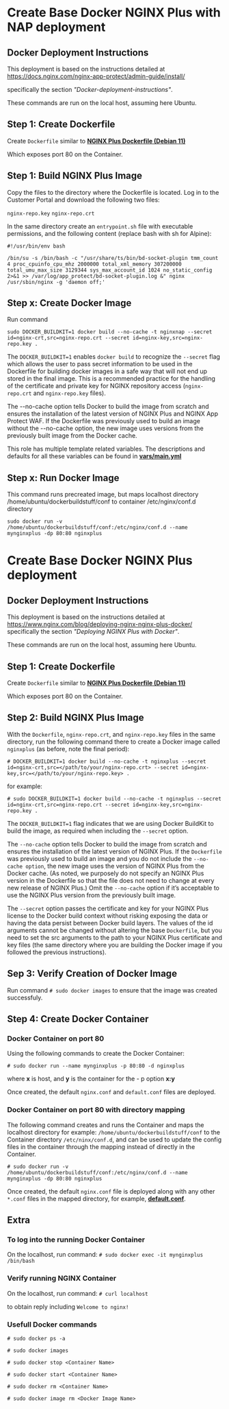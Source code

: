 # Create Base Docker NGINX Plus with NAP deployment

## Docker Deployment Instructions 

This deployment is based on the instructions detailed at https://docs.nginx.com/nginx-app-protect/admin-guide/install/

specifically the section *"Docker-deployment-instructions"*.

These commands are run on the local host, assuming here Ubuntu.




## Step 1: Create Dockerfile

Create `Dockerfile` similar to **[NGINX Plus Dockerfile (Debian 11)](./Dockerfile)**

Which  exposes port 80 on the Container.








## Step 1: Build NGINX Plus Image

Copy the files to the directory where the Dockerfile is located.
Log in to the Customer Portal and download the following two files:

`nginx-repo.key`
`nginx-repo.crt`


In the same directory create an `entrypoint.sh` file with executable permissions, and the following content (replace bash with sh for Alpine):

```
#!/usr/bin/env bash

/bin/su -s /bin/bash -c "/usr/share/ts/bin/bd-socket-plugin tmm_count 4 proc_cpuinfo_cpu_mhz 2000000 total_xml_memory 307200000 total_umu_max_size 3129344 sys_max_account_id 1024 no_static_config 2>&1 >> /var/log/app_protect/bd-socket-plugin.log &" nginx
/usr/sbin/nginx -g 'daemon off;'
```



## Step x: Create Docker Image

Run command

`sudo DOCKER_BUILDKIT=1 docker build --no-cache -t nginxnap --secret id=nginx-crt,src=nginx-repo.crt --secret id=nginx-key,src=nginx-repo.key .`



The `DOCKER_BUILDKIT=1` enables `docker build` to recognize the `--secret` flag which allows the user to pass secret information to be used in the Dockerfile for building docker images in a safe way that will not end up stored in the final image. This is a recommended practice for the handling of the certificate and private key for NGINX repository access (`nginx-repo.crt` and `nginx-repo.key` files).

The --no-cache option tells Docker to build the image from scratch and ensures the installation of the latest version of NGINX Plus and NGINX App Protect WAF. If the Dockerfile was previously used to build an image without the --no-cache option, the new image uses versions from the previously built image from the Docker cache.


This role has multiple template related variables. The descriptions and defaults for all these variables can be found in **[vars/main.yml](./vars/main.yml)**

## Step x: Run Docker Image



This command runs precreated image, but maps localhost directory /home/ubuntu/dockerbuildstuff/conf to container /etc/nginx/conf.d directory

`sudo docker run -v /home/ubuntu/dockerbuildstuff/conf:/etc/nginx/conf.d --name mynginxplus -dp 80:80 nginxplus`









# Create Base Docker NGINX Plus deployment

## Docker Deployment Instructions 

This deployment is based on the instructions detailed at https://www.nginx.com/blog/deploying-nginx-nginx-plus-docker/
specifically the section *"Deploying NGINX Plus with Docker"*.

These commands are run on the local host, assuming here Ubuntu.

## Step 1: Create Dockerfile

Create `Dockerfile` similar to **[NGINX Plus Dockerfile (Debian 11)](./Dockerfile)**

Which  exposes port 80 on the Container.


## Step 2: Build NGINX Plus Image

With the `Dockerfile`, `nginx-repo.crt`, and `nginx-repo.key` files in the same directory, run the following command there to create a Docker image called `nginxplus` (as before, note the final period):

```# DOCKER_BUILDKIT=1 docker build --no-cache -t nginxplus --secret id=nginx-crt,src=</path/to/your/nginx-repo.crt> --secret id=nginx-key,src=</path/to/your/nginx-repo.key> .```

for example:

``# sudo DOCKER_BUILDKIT=1 docker build --no-cache -t nginxplus --secret id=nginx-crt,src=nginx-repo.crt --secret id=nginx-key,src=nginx-repo.key .``


The `DOCKER_BUILDKIT=1` flag indicates that we are using Docker BuildKit to build the image, as required when including the `--secret` option.

The `--no-cache` option tells Docker to build the image from scratch and ensures the installation of the latest version of NGINX Plus. If the `Dockerfile` was previously used to build an image and you do not include the `--no-cache option`, the new image uses the version of NGINX Plus from the Docker cache. (As noted, we purposely do not specify an NGINX Plus version in the Dockerfile so that the file does not need to change at every new release of NGINX Plus.) Omit the `--no-cache` option if it’s acceptable to use the NGINX Plus version from the previously built image.

The `--secret` option passes the certificate and key for your NGINX Plus license to the Docker build context without risking exposing the data or having the data persist between Docker build layers. The values of the id arguments cannot be changed without altering the base `Dockerfile`, but you need to set the src arguments to the path to your NGINX Plus certificate and key files (the same directory where you are building the Docker image if you followed the previous instructions).

## Sep 3: Verify Creation of Docker Image

Run command `# sudo docker images` to ensure that the image was created successfuly.

## Step 4: Create Docker Container

### Docker Container on port 80
Using the following commands to create the Docker Container:

`# sudo docker run --name mynginxplus -p 80:80 -d nginxplus`

where **x** is host, and **y** is the container for the - p option **x:y**

Once created, the default `nginx.conf` and `default.conf` files are deployed.

### Docker Container on port 80 with directory mapping

The following command creates and runs the Container and maps the localhost directory for example: `/home/ubuntu/dockerbuildstuff/conf` to the Container directory `/etc/ninx/conf.d`, and can be used to update the config files in the container through the mapping instead of directly in the Container.

`# sudo docker run -v /home/ubuntu/dockerbuildstuff/conf:/etc/nginx/conf.d --name mynginxplus -dp 80:80 nginxplus`

Once created, the default `nginx.conf` file is deployed along with any other `*.conf` files in the mapped directory, for example, **[default.conf](./default.conf)**.


## Extra

### To log into the running Docker Container 

On the localhost, run command: 
`# sudo docker exec -it mynginxplus /bin/bash`

### Verify running NGINX Container

On the localhost, run command:
`# curl localhost`
 
to obtain reply including `Welcome to nginx!`

### Usefull Docker commands
`# sudo docker ps -a`

`# sudo docker images`

`# sudo docker stop <Container Name>`

`# sudo docker start <Container Name>`

`# sudo docker rm <Container Name>`

`# sudo docker image rm <Docker Image Name>`










